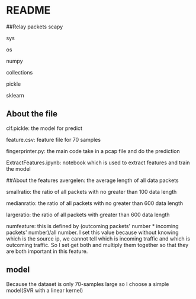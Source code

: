 # README

##Relay packets
scapy

sys

os

numpy

collections

pickle

sklearn

## About the file
clf.pickle: the model for predict

feature.csv: feature file for 70 samples

fingerprinter.py: the main code take in a pcap file and do the prediction

ExtractFeatures.ipynb: notebook which is used to extract features and train the model

##About the features
avergelen: the average length of all data packets

smallratio: the ratio of all packets with no greater than 100 data length

medianratio: the ratio of all packets with no greater than 600 data length

largeratio: the ratio of all packets with greater than 600 data length

numfeature: this is defined by (outcoming packets' number * incoming packets' number)/all number. I set this value because without knowing which is the source ip, we cannot tell which is incoming traffic and which is outcoming traffic. So I set get both and multiply them together so that they are both important in this feature.

## model
Because the dataset is only 70-samples large so I choose a simple model(SVR with a linear kernel)
